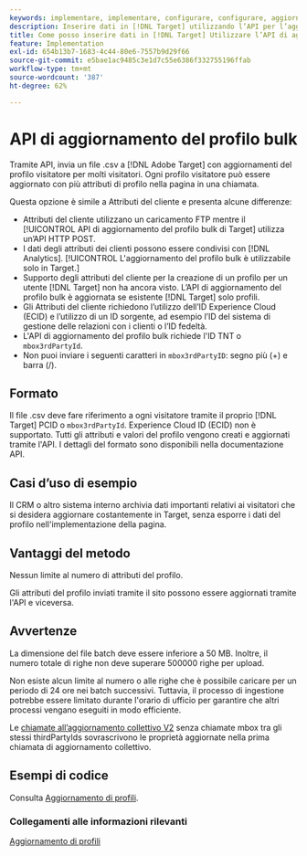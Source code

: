 ```yaml
---
keywords: implementare, implementare, configurare, configurare, aggiornare il profilo in blocco
description: Inserire dati in [!DNL Target] utilizzando l’API per l’aggiornamento collettivo dei profili.
title: Come posso inserire dati in [!DNL Target] Utilizzare l’API di aggiornamento del profilo bulk?
feature: Implementation
exl-id: 654b13b7-1683-4c44-80e6-7557b9d29f66
source-git-commit: e5bae1ac9485c3e1d7c55e6386f332755196ffab
workflow-type: tm+mt
source-wordcount: '387'
ht-degree: 62%

---
```


# API di aggiornamento del profilo bulk

Tramite API, invia un file .csv a [!DNL Adobe Target] con aggiornamenti del profilo visitatore per molti visitatori. Ogni profilo visitatore può essere aggiornato con più attributi di profilo nella pagina in una chiamata.

Questa opzione è simile a Attributi del cliente e presenta alcune differenze:

* Attributi del cliente utilizzano un caricamento FTP mentre il [!UICONTROL API di aggiornamento del profilo bulk di Target] utilizza un’API HTTP POST.
* I dati degli attributi dei clienti possono essere condivisi con [!DNL Analytics]. [!UICONTROL L&#39;aggiornamento del profilo bulk è utilizzabile solo in Target.]
* Supporto degli attributi del cliente per la creazione di un profilo per un utente [!DNL Target] non ha ancora visto. L’API di aggiornamento del profilo bulk è aggiornata se esistente [!DNL Target] solo profili.
* Gli Attributi del cliente richiedono l’utilizzo dell’ID Experience Cloud (ECID) e l’utilizzo di un ID sorgente, ad esempio l’ID del sistema di gestione delle relazioni con i clienti o l’ID fedeltà.
* L&#39;API di aggiornamento del profilo bulk richiede l&#39;ID TNT o `mbox3rdPartyId`.
* Non puoi inviare i seguenti caratteri in `mbox3rdPartyID`: segno più (+) e barra (/).

## Formato

Il file .csv deve fare riferimento a ogni visitatore tramite il proprio [!DNL Target] PCID o `mbox3rdPartyId`. Experience Cloud ID (ECID) non è supportato. Tutti gli attributi e valori del profilo vengono creati e aggiornati tramite l&#39;API. I dettagli del formato sono disponibili nella documentazione API.

## Casi d’uso di esempio

Il CRM o altro sistema interno archivia dati importanti relativi ai visitatori che si desidera aggiornare costantemente in Target, senza esporre i dati del profilo nell&#39;implementazione della pagina.

## Vantaggi del metodo

Nessun limite al numero di attributi del profilo.

Gli attributi del profilo inviati tramite il sito possono essere aggiornati tramite l&#39;API e viceversa.

## Avvertenze

La dimensione del file batch deve essere inferiore a 50 MB. Inoltre, il numero totale di righe non deve superare 500000 righe per upload.

Non esiste alcun limite al numero o alle righe che è possibile caricare per un periodo di 24 ore nei batch successivi. Tuttavia, il processo di ingestione potrebbe essere limitato durante l&#39;orario di ufficio per garantire che altri processi vengano eseguiti in modo efficiente.

Le [chiamate all’aggiornamento collettivo V2](https://developers.adobetarget.com/api/#updating-profiles) senza chiamate mbox tra gli stessi thirdPartyIds sovrascrivono le proprietà aggiornate nella prima chiamata di aggiornamento collettivo.

## Esempi di codice

Consulta [Aggiornamento di profili](https://developers.adobetarget.com/api/#updating-profiles).

### Collegamenti alle informazioni rilevanti

[Aggiornamento di profili](https://developers.adobetarget.com/api/#updating-profiles)

